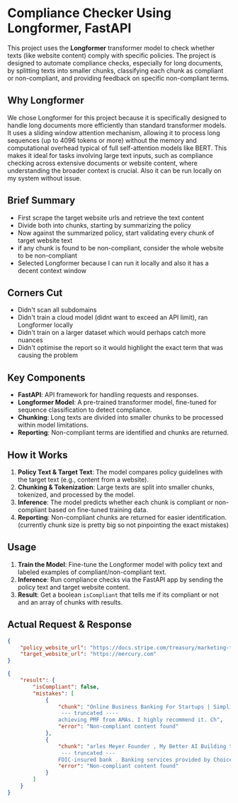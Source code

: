 # Compliance Checker Using Longformer, FastAPI

This project uses the **Longformer** transformer model to check whether texts (like website content) comply with specific policies. The project is designed to automate compliance checks, especially for long documents, by splitting texts into smaller chunks, classifying each chunk as compliant or non-compliant, and providing feedback on specific non-compliant terms.

## Why Longformer

We chose Longformer for this project because it is specifically designed to handle long documents more efficiently than standard transformer models. It uses a sliding window attention mechanism, allowing it to process long sequences (up to 4096 tokens or more) without the memory and computational overhead typical of full self-attention models like BERT. This makes it ideal for tasks involving large text inputs, such as compliance checking across extensive documents or website content, where understanding the broader context is crucial. Also it can be run locally on my system without issue.

## Brief Summary

- First scrape the target website urls and retrieve the text content
- Divide both into chunks, starting by summarizing the policy
- Now against the summarized policy, start validating every chunk of target website text
- if any chunk is found to be non-compliant, consider the whole website to be non-compliant
- Selected Longformer because I can run it locally and also it has a decent context window


## Corners Cut

- Didn't scan all subdomains
- Didn't train a cloud model (didnt want to exceed an API limit), ran Longformer locally
- Didn't train on a larger dataset which would perhaps catch more nuances
- Didn't optimise the report so it would highlight the exact term that was causing the problem

## Key Components

- **FastAPI**: API framework for handling requests and responses.
- **Longformer Model**: A pre-trained transformer model, fine-tuned for sequence classification to detect compliance.
- **Chunking**: Long texts are divided into smaller chunks to be processed within model limitations.
- **Reporting**: Non-compliant terms are identified and chunks are returned.

## How it Works

1. **Policy Text & Target Text**: The model compares policy guidelines with the target text (e.g., content from a website).
2. **Chunking & Tokenization**: Large texts are split into smaller chunks, tokenized, and processed by the model.
3. **Inference**: The model predicts whether each chunk is compliant or non-compliant based on fine-tuned training data.
4. **Reporting**: Non-compliant chunks are returned for easier identification. (currently chunk size is pretty big so not pinpointing the exact mistakes)

## Usage

1. **Train the Model**: Fine-tune the Longformer model with policy text and labeled examples of compliant/non-compliant text.
2. **Inference**: Run compliance checks via the FastAPI app by sending the policy text and target website content.
3. **Result**: Get a boolean `isCompliant` that tells me if its compliant or not and an array of chunks with results.


## Actual Request & Response

```json
{
    "policy_website_url": "https://docs.stripe.com/treasury/marketing-treasury",
    "target_website_url": "https://mercury.com"
}
```

```json
{
    "result": {
        "isCompliant": false,
        "mistakes": [
            {
                "chunk": "Online Business Banking For Startups | Simplified Financial Workflows Products Resources About Pricing Log In Log In Open Account Log In Log In Open Account Open Menu Products Resources About Pricing  
                 --- truncated ----
                achieving PMF from AMAs. I highly recommend it. Ch",
                "error": "Non-compliant content found"
            },
            {
                "chunk": "arles Meyer Founder , My Better AI Building trust as a finance leader Read the Story Carolynn Levy, inventor of the SAFE Read the Story Sending international wires through SWIFT Read the Story Pricing 
                 --- truncated ---
                FDIC-insured bank . Banking services provided by Choice Financial Group , Column N.A. , and Evolve Bank & Trust , Members FDIC. Deposit insurance covers the failure of an insured bank.",
                "error": "Non-compliant content found"
            }
        ]
    }
}
```